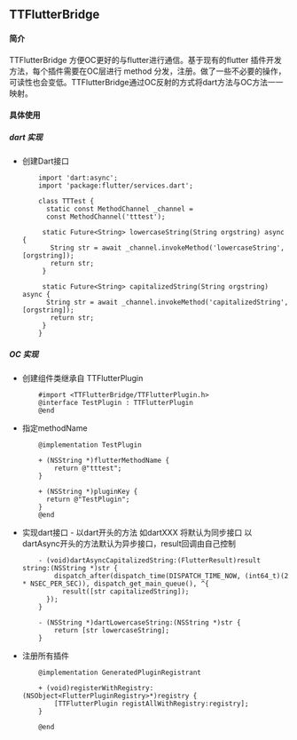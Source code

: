 ## TTFlutterBridge

#### 简介

TTFlutterBridge 方便OC更好的与flutter进行通信。基于现有的flutter 插件开发方法，每个插件需要在OC层进行 method 分发，注册。做了一些不必要的操作，可读性也会变低。TTFlutterBridge通过OC反射的方式将dart方法与OC方法一一映射。


#### 具体使用


##### dart 实现
* 创建Dart接口
    ```
        import 'dart:async';
        import 'package:flutter/services.dart';

        class TTTest {
          static const MethodChannel _channel =
          const MethodChannel('tttest');

         static Future<String> lowercaseString(String orgstring) async {
           String str = await _channel.invokeMethod('lowercaseString',[orgstring]);
           return str;
         }

         static Future<String> capitalizedString(String orgstring) async {
          String str = await _channel.invokeMethod('capitalizedString',[orgstring]);
           return str;
         }
        }
    ```
##### OC 实现
* 创建组件类继承自 TTFlutterPlugin
    ```
        #import <TTFlutterBridge/TTFlutterPlugin.h>
        @interface TestPlugin : TTFlutterPlugin
        @end
    ```
* 指定methodName
    ```
        @implementation TestPlugin

        + (NSString *)flutterMethodName {
            return @"tttest";
        }

        + (NSString *)pluginKey {
          return @"TestPlugin";
        }
        @end
    ```
* 实现dart接口 - 以dart开头的方法 如dartXXX 将默认为同步接口 以dartAsync开头的方法默认为异步接口，result回调由自己控制
    ```
        - (void)dartAsyncCapitalizedString:(FlutterResult)result string:(NSString *)str {
            dispatch_after(dispatch_time(DISPATCH_TIME_NOW, (int64_t)(2 * NSEC_PER_SEC)), dispatch_get_main_queue(), ^{
              result([str capitalizedString]);
          });
        }

        - (NSString *)dartLowercaseString:(NSString *)str {
            return [str lowercaseString];
        }
    ```
    
* 注册所有插件
    ```
        @implementation GeneratedPluginRegistrant

        + (void)registerWithRegistry:(NSObject<FlutterPluginRegistry>*)registry {
            [TTFlutterPlugin registAllWithRegistry:registry];
        }

        @end
    ```